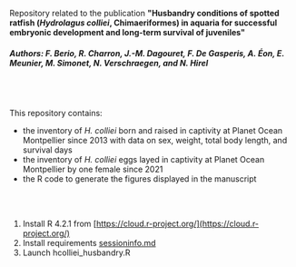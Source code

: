 Repository related to the publication **"Husbandry conditions of spotted ratfish (*Hydrolagus colliei*, Chimaeriformes) in aquaria for successful embryonic development and long-term survival of juveniles"**


<h5>Authors: F. Berio, R. Charron, J.-M. Dagouret, F. De Gasperis, A. Éon, E. Meunier, M. Simonet, N. Verschraegen, and N. Hirel</h5>

<br><br>

This repository contains:
- the inventory of *H. colliei* born and raised in captivity at Planet Ocean Montpellier since 2013 with data on sex, weight, total body length, and survival days
- the inventory of *H. colliei* eggs layed in captivity at Planet Ocean Montpellier by one female since 2021
- the R code to generate the figures displayed in the manuscript

<br><br>

1. Install R 4.2.1 from [https://cloud.r-project.org/](https://cloud.r-project.org/)
2. Install requirements [sessioninfo.md](sessioninfo.md)
3. Launch hcolliei_husbandry.R
